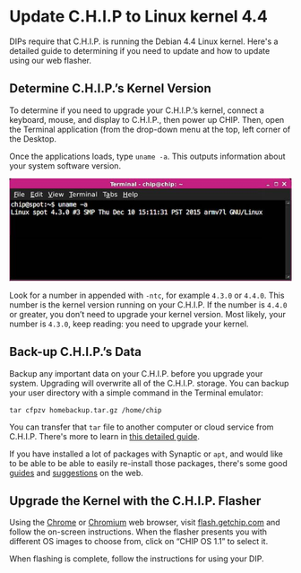 ﻿# Update C.H.I.P to Linux kernel 4.4
DIPs require that C.H.I.P. is running the Debian 4.4 Linux kernel. Here's a detailed guide to determining if you need to update and how to update using our web flasher.

## Determine C.H.I.P.’s Kernel Version
To determine if you need to upgrade your C.H.I.P.’s kernel, connect a keyboard, mouse, and display to C.H.I.P., then power up CHIP.
Then, open the Terminal application (from the drop-down menu at the top, left corner of the Desktop.

Once the applications loads, type `uname -a`. This outputs information about your system software version.

![uname results in terminal](images/update_uname.jpg)

Look for a number in appended with `-ntc`, for example `4.3.0` or `4.4.0`. This number is the kernel version running on your C.H.I.P. If the number is `4.4.0` or greater, you don’t need to upgrade your kernel version. Most likely, your number is `4.3.0`, keep reading: you need to upgrade your kernel.

## Back-up C.H.I.P.’s Data
Backup any important data on your C.H.I.P. before you upgrade your system. Upgrading will overwrite all of the C.H.I.P. storage. You can backup your user directory with a simple command in the Terminal emulator:

```shell
tar cfpzv homebackup.tar.gz /home/chip
```

You can transfer that `tar` file to another computer or cloud service from C.H.I.P. There's more to learn in [this detailed guide](https://mylinuxramblings.wordpress.com/2010/01/10/how-to-backup-and-restore-your-home-directory/).

If you have installed a lot of packages with Synaptic or `apt`, and would like to be able to be able to easily re-install those packages, there's some good [guides](http://www.debianadmin.com/clone-your-ubuntu-installation.html) and [suggestions](http://serverfault.com/questions/175504/how-do-i-get-the-history-of-apt-get-install-on-ubuntu) on the web.

## Upgrade the Kernel with the C.H.I.P. Flasher

Using the [Chrome](https://www.google.com/chrome/browser/desktop/) or [Chromium](https://www.chromium.org/getting-involved/download-chromium) web browser, visit [flash.getchip.com](http://flash.getchip.com) and follow the on-screen instructions. When the flasher presents you with different OS images to choose from, click on “CHIP OS 1.1” to select it.

When flashing is complete, follow the instructions for using your DIP.
